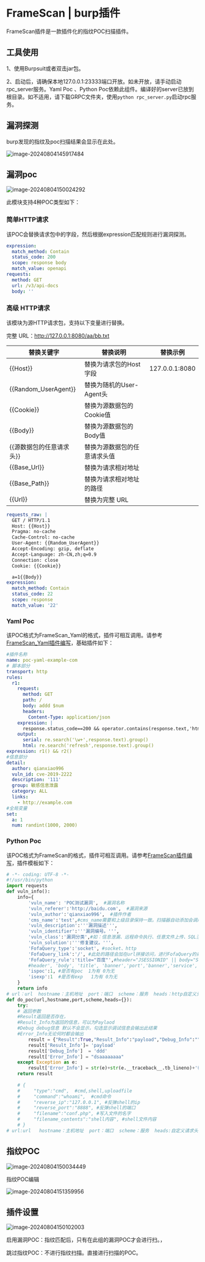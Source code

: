 # FrameScan | burp插件
FrameScan插件是一款插件化的指纹POC扫描插件。

## 工具使用

1、使用Burpsuit或者双击jar包。

2、启动后，请确保本地127.0.0.1:23333端口开放。如未开放，请手动启动rpc_server服务。Yaml Poc 、Python Poc依赖此组件。编译好的server已放到根目录。如不适用，请下载GRPC文件夹，使用`python rpc_server.py`启动rpc服务。

## 漏洞探测

burp发现的指纹及poc扫描结果会显示在此处。

![image-20240804145917484](attachment/image-20240804145917484.png)

## 漏洞poc

![image-20240804150024292](attachment/image-20240804150024292.png)



此模块支持4种POC类型如下：

### 简单HTTP请求

该POC会替换请求包中的字段，然后根据expression匹配规则进行漏洞探测。

```yaml
expression:
  match_method: Contain
  status_code: 200
  scope: response body
  match_value: openapi
requests:
  method: GET
  url: /v3/api-docs
  body: ''
```

### 高级 HTTP请求

该模块为源HTTP请求包，支持以下变量进行替换。

完整 URL：http://127.0.0.1:8080/aa/bb.txt

| 替换关键字               | 替换说明                     | 替换示例       |
| ------------------------ | ---------------------------- | -------------- |
| {{Host}}                 | 替换为请求包的Host字段       | 127.0.0.1:8080 |
| {{Random_UserAgent}}     | 替换为随机的User-Agent头     |                |
| {{Cookie}}               | 替换为源数据包的Cookie值     |                |
| {{Body}}                 | 替换为源数据包的Body值       |                |
| {{源数据包的任意请求头}} | 替换为源数据包的任意请求头值 |                |
| {{Base_Url}}             | 替换为请求相对地址           |                |
| {{Base_Path}}            | 替换为请求相对地址 的路径    |                |
| {{Url}}                  | 替换为完整 URL               |                |



```yaml
requests_raw: |
  GET / HTTP/1.1
  Host: {{Host}}
  Pragma: no-cache
  Cache-Control: no-cache
  User-Agent: {{Random_UserAgent}}
  Accept-Encoding: gzip, deflate
  Accept-Language: zh-CN,zh;q=0.9
  Connection: close
  Cookie: {{Cookie}}

  a=1{{Body}}
expression:
  match_method: Contain
  status_code: 22
  scope: response
  match_value: '22'
```

### Yaml Poc

该POC格式为FrameScan_Yaml的格式，插件可相互调用。请参考[FrameScan_Yaml插件编写](https://github.com/qianxiao996/FrameScan-Yaml/)，基础插件如下：

```yaml
#插件名称
name: poc-yaml-example-com
# 脚本部分
transport: http
rules:
  r1:
    request:
      method: GET
      path: /
      body: addd $num
      headers:
        Content-Type: application/json
    expression: |
      response.status_code==200 && operator.contains(response.text,'html')
    output:
      serial: re.search('\w+',response.text).group()
      html: re.search('refresh',response.text).group()
expression: r1() && r2()
#信息部分
detail:
  author: qianxiao996
  vuln_id: cve-2019-2222
  description: '111'
  group: 敏感信息泄露
  category: ALL
  links:
    - http://example.com
#全局变量
set:
  a: 1
  num: randint(1000, 2000)
```

###  Python Poc

该POC格式为FrameScan的格式，插件可相互调用。请参考[FrameScan插件编写](https://github.com/qianxiao996/FrameScan)，插件模板如下：

```python
# -*- coding: UTF-8 -*-
#!/usr/bin/python
import requests
def vuln_info():
    info={
        'vuln_name': 'POC测试漏洞',  #漏洞名称
        'vuln_referer':'http://baidu.com',  #漏洞来源
        'vuln_author':'qianxiao996',  #插件作者
        'cms_name':'test',#cms_name需要和上级目录保持一致。扫描器自动添加会调用。GUI版本不会调用
        'vuln_description':'''漏洞描述''',
        'vuln_identifier':'''漏洞编号。''',
        'vuln_class':'漏洞分类',#如：信息泄漏、远程命令执行、任意文件上传、SQL注入、XML注入、任意文件读取、本地文件包含、认证绕过/未认证、弱口令、目录遍历、其他、反序列化漏洞、OGNL表达式注入、SSRF、后门、任意文件下载、鉴权绕过、暴力破解、命令注入、路径泄露、XSS、远程文件包含、CSRF、任意文件包含、代码注入、任意文件写入、密码硬编码、文件包含、任意用户注册、缓冲区溢出、用户枚举漏洞、任意文件删除、任意页面上传、管理权限等
        'vuln_solution':'''修复建议。''',
        'FofaQuery_type':'socket', #socket、http
        'FofaQuery_link':'/', #此处的路径会加在url拼接访问，进行FofaQuery的条件匹配 此处为all为全部页面都检测
        'FofaQuery_rule':'title="百度"',#header="JSESSIONID" || body="Struts Problem Report" || body="There is no Action mapped for namespace" || body="No result defined for action and result input" || header="Servlet" || header="JBoss",port="60001"
        #header', 'body', 'title', 'banner','port','banner','service','protocol','server'
        'ispoc':1, #是否有poc  1为有 0为无
        'isexp':1  #是否有exp   1为有 0为无
    }
    return info
# url：url  hostname：主机地址  port：端口  scheme：服务  heads：http自定义头信息
def do_poc(url,hostname,port,scheme,heads={}):
    try:
    # 返回参数
    #Result返回是否存在，
    #Result_Info为返回的信息，可以为Paylaod 
    #Debug debug信息 默认不会显示，勾选显示调试信息会输出此结果
    #Error_Info无论何时都会输出
        result = {"Result":True,"Result_Info":"payload","Debug_Info":"","Error_Info":""}
        result['Result_Info']= 'payload'
        result['Debug_Info']  = 'ddd'
        result['Error_Info'] = "dsaaaaaaaa"
    except Exception as e:
        result['Error_Info'] = str(e)+str(e.__traceback__.tb_lineno)+'行'
    return result
    
    # {
    #     "type":"cmd",  #cmd,shell,uploadfile
    #     "command":"whoami",  #cmd命令
    #     "reverse_ip":"127.0.0.1", #反弹shell的ip
    #     "reverse_port":"8888", #反弹shell的端口
    #     "filename":"conf.php", #写入文件的名字
    #     "filename_contents":"shell内容", #shell文件内容
    # }
# url:url   hostname：主机地址  port：端口  scheme：服务  heads:自定义请求头 
```

## 指纹POC

![image-20240804150034449](attachment/image-20240804150034449.png)

指纹POC编辑

![image-20240804151359956](attachment/image-20240804151359956.png)

## 插件设置

![image-20240804150102003](attachment/image-20240804150102003.png)

启用漏洞POC：指纹匹配后，只有在此组的漏洞POC才会进行扫。，

跳过指纹POC：不进行指纹扫描。直接进行扫描的POC。

